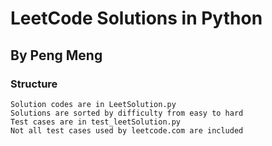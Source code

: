 LeetCode Solutions in Python
===================================

By Peng Meng
-----------------------------------

### Structure
    Solution codes are in LeetSolution.py
    Solutions are sorted by difficulty from easy to hard
    Test cases are in test_leetSolution.py
    Not all test cases used by leetcode.com are included
